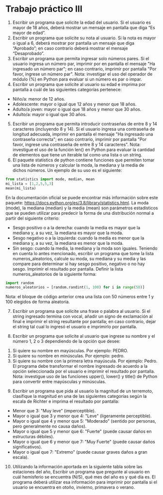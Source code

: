 # Trabajo práctico III
1) Escribir un programa que solicite la edad del usuario. Si el usuario es mayor de 18 años, deberá mostrar un mensaje en pantalla que diga “Es mayor de edad”.
2) Escribir un programa que solicite su nota al usuario. Si la nota es mayor o igual a 6, deberá mostrar por pantalla un mensaje que diga “Aprobado”; en caso contrario deberá mostrar el mensaje “Desaprobado”.
3) Escribir un programa que permita ingresar solo números pares. Si el usuario ingresa un número par, imprimir por en pantalla el mensaje "Ha ingresado un número par"; en caso
contrario, imprimir por pantalla "Por favor, ingrese un número par". Nota: investigar el uso del operador de módulo (%) en Python para evaluar si un número es par o impar.
4) Escribir un programa que solicite al usuario su edad e imprima por pantalla a cuál de las siguientes categorías pertenece:
- Niño/a: menor de 12 años.
- Adolescente: mayor o igual que 12 años y menor que 18 años.
- Adulto/a joven: mayor o igual que 18 años y menor que 30 años.
- Adulto/a: mayor o igual que 30 años.
5) Escribir un programa que permita introducir contraseñas de entre 8 y 14 caracteres (incluyendo 8 y 14). Si el usuario ingresa una contraseña de longitud adecuada, imprimir en pantalla el mensaje "Ha ingresado una contraseña correcta"; en caso contrario, imprimir por pantalla "Por favor, ingrese una contraseña de entre 8 y 14 caracteres". Nota: investigue el uso de la función len() en Python para evaluar la cantidad de elementos que tiene un iterable tal como una lista o un string.
6) El paquete statistics de python contiene funciones que permiten tomar una lista de números y calcular la moda, la mediana y la media de dichos números. Un ejemplo de su uso es el siguiente:
~~~python
from statistics import mode, median, mean
mi_lista = [1,2,5,5,3]
mean(mi_lista)
~~~
En la documentación oficial se puede encontrar más información sobre este paquete:
https://docs.python.org/es/3.8/library/statistics.html.
La moda (mode), la mediana (median) y la media (mean) son parámetros estadísticos que se
pueden utilizar para predecir la forma de una distribución normal a partir del siguiente criterio:
- Sesgo positivo o a la derecha: cuando la media es mayor que la mediana y, a su vez, la
mediana es mayor que la moda.
- Sesgo negativo o a la izquierda: cuando la media es menor que la mediana y, a su vez,
la mediana es menor que la moda.
- Sin sesgo: cuando la media, la mediana y la moda son iguales.
Teniendo en cuenta lo antes mencionado, escribir un programa que tome la lista numeros_aleatorios, calcule su moda, su mediana y su media y las compare para determinar si hay sesgo positivo, negativo o no hay sesgo. Imprimir el resultado por pantalla.
Definir la lista numeros_aleatorios de la siguiente forma:
~~~python
import random
numeros_aleatorios = [random.randint(1, 100) for i in range(50)]
~~~
Nota: el bloque de código anterior crea una lista con 50 números entre 1 y 100 elegidos de forma aleatoria.

7) Escribir un programa que solicite una frase o palabra al usuario. Si el string ingresado termina con vocal, añadir un signo de exclamación al final e imprimir el string resultante por pantalla; en caso contrario, dejar el string tal cual lo ingresó el usuario e imprimirlo por pantalla.

8) Escribir un programa que solicite al usuario que ingrese su nombre y el número 1, 2 o 3 dependiendo de la opción que desee:
1. Si quiere su nombre en mayúsculas. Por ejemplo: PEDRO.
2. Si quiere su nombre en minúsculas. Por ejemplo: pedro.
3. Si quiere su nombre con la primera letra mayúscula. Por ejemplo: Pedro.
El programa debe transformar el nombre ingresado de acuerdo a la opción seleccionada por el usuario e imprimir el resultado por pantalla. Nota: investigue uso de las funciones upper(), lower() y title() de Python para convertir entre mayúsculas y minúsculas.

9) Escribir un programa que pida al usuario la magnitud de un terremoto, clasifique la
magnitud en una de las siguientes categorías según la escala de Richter e imprima el resultado por pantalla:
- Menor que 3: "Muy leve" (imperceptible).
- Mayor o igual que 3 y menor que 4: "Leve" (ligeramente perceptible).
- Mayor o igual que 4 y menor que 5: "Moderado" (sentido por personas, pero
generalmente no causa daños).
- Mayor o igual que 5 y menor que 6: "Fuerte" (puede causar daños en estructuras
débiles).
- Mayor o igual que 6 y menor que 7: "Muy Fuerte" (puede causar daños significativos).
- Mayor o igual que 7: "Extremo" (puede causar graves daños a gran escala).

10) Utilizando la información aportada en la siguiente tabla sobre las estaciones del año,
Escribir un programa que pregunte al usuario en cuál hemisferio se encuentra (N/S), qué mes del año es y qué día es. El programa deberá utilizar esa información para imprimir por pantalla si el usuario se encuentra en otoño, invierno, primavera o verano.